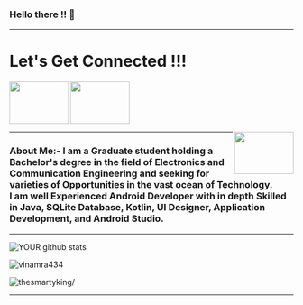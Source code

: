 ### Hello there !! 👋

---

# Let's Get Connected !!!

<a href=https://www.instagram.com/vinamra___> <img align="left" src="https://media.giphy.com/media/3o6EhUklaKCjFXxkL6/giphy.gif" width="105" height="75"></img></a>

<a href=www.linkedin.com/in/vinamra434> <img align="center" src="https://media.giphy.com/media/TF1ClftwWzMvugvVTl/giphy.gif" width="105" height="75"></img></a>

<a href=mailto:vinamrasaxena434@gmail.com> <img align="right" src="https://media.giphy.com/media/aOften89vRbG/giphy.gif" width="105" height="75"></img></a>

---

#### <h3>About Me:- I am a Graduate student holding a Bachelor's degree in the field of Electronics and Communication Engineering and seeking for varieties of Opportunities in the vast ocean of Technology. <br>I am well Experienced Android Developer with in depth Skilled in Java, SQLite Database, Kotlin, UI Designer, Application Development, and Android Studio. </h3> 

---

![YOUR github stats](https://github-readme-stats.vercel.app/api/?username=vinamra434&show_icons=true&title_color=ffffff&icon_color=ffffff&text_color=ff8100&bg_color=151515)
<p><img src="https://github-readme-stats.vercel.app/api/top-langs/?username=vinamra434&layout=compact&hide=html" alt="vinamra434" /></p>

<p align="left"> <img src=https://komarev.com/ghpvc/?username=vinamra434&style=flat-square alt=thesmartyking/> </p>

---

